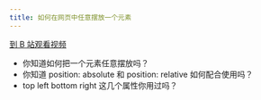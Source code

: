```yaml
---
title: 如何在网页中任意摆放一个元素
---
```


[到 B 站观看视频](TODO)

- 你知道如何把一个元素任意摆放吗？
- 你知道 position: absolute 和 position: relative 如何配合使用吗？
- top left bottom right 这几个属性你用过吗？
